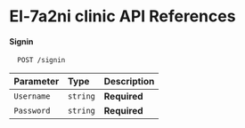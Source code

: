 # El-7a2ni clinic API References

#### Signin

```http
  POST /signin
```

| Parameter  | Type     | Description  |
| :--------- | :------- | :----------- |
| `Username` | `string` | **Required** |
| `Password` | `string` | **Required** |
